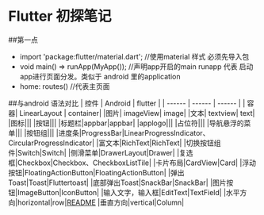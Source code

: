 # Flutter 初探笔记
##第一点
* import 'package:flutter/material.dart';   //使用material 样式 必须先导入包
* void main() => runApp(MyApp());   //声明app开启的main   runapp 代表 启动app进行页面分发。类似于 android 里的application
* home: routes()      //代表主页面


##与android 语法对比
| 控件      | Android   | flutter |
| ------ | ------ | ------ |
| 容器|  LinearLayout | container|
|图片| imageView| image|
|文本| textview| text|
|图标|||
|按钮|||
|标题栏|appbar|appbar|
|applogo|||
|占位符|||
|导航悬浮的菜单|||
|按钮组|||
|进度条|ProgressBar|LinearProgressIndicator、CircularProgressIndicator|
|富文本|RichText|RichText|
|切换按钮组件|Switch|Switch|
|侧滑菜单|DrawerLayout|Drawer|
|复选框|Checkbox|Checkbox、CheckboxListTile|
|卡片布局|CardView|Card|
|浮动按钮|FloatingActionButton|FloatingActionButton|
|弹出Toast|Toast|Fluttertoast|
|底部弹出Toast|SnackBar|SnackBar|
|图片按钮|ImageButton|IconButton|
|输入文字，输入框|EditText|TextField|
|水平方向|horizontal|row|[README](media/15458759685574/README.md)
|垂直方向|vertical|Column|


